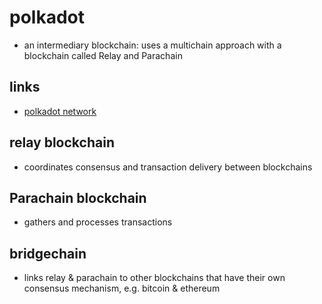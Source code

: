 # polkadot

- an intermediary blockchain: uses a multichain approach with a blockchain called Relay and Parachain

## links

- [polkadot network](https://polkadot.network/technology/)

## relay blockchain

- coordinates consensus and transaction delivery between blockchains

## Parachain blockchain

- gathers and processes transactions

## bridgechain

- links relay & parachain to other blockchains that have their own consensus mechanism, e.g. bitcoin & ethereum
